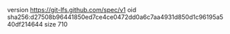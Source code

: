 version https://git-lfs.github.com/spec/v1
oid sha256:d27508b96441850ed7ce4ce0472dd0a6c7aa4931d850d1c96195a540df214644
size 710
